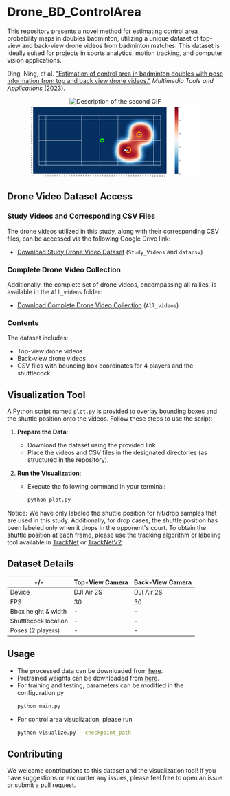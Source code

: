 # Drone_BD_ControlArea

This repository presents a novel method for estimating control area probability maps in doubles badminton, utilizing a unique dataset of top-view and back-view drone videos from badminton matches. This dataset is ideally suited for projects in sports analytics, motion tracking, and computer vision applications.

Ding, Ning, et al. ["Estimation of control area in badminton doubles with pose information from top and back view drone videos."](https://doi.org/10.1007/s11042-023-16362-1) *Multimedia Tools and Applications* (2023). 

<div align="center">
  <img src="https://github.com/Ning-D/Drone_BD_ControlArea/blob/main/visual/Rally.gif" alt="Description of the second GIF" width="300">
  <img src="https://github.com/Ning-D/Drone_BD_ControlArea/blob/main/visual/Estimation.gif" alt="Estimation of control area in a rally" width="400">
  
</div>






## Drone Video Dataset Access

### Study Videos and Corresponding CSV Files
The drone videos utilized in this study, along with their corresponding CSV files, can be accessed via the following Google Drive link:
- [Download Study Drone Video Dataset](https://drive.google.com/drive/folders/1sIKIDLjyhccO_y6gXeaIkr_1gu1o0vYw?usp=drive_link) (`Study_Videos` and `datacsv`)

### Complete Drone Video Collection
Additionally, the complete set of drone videos, encompassing all rallies, is available in the `All_videos` folder:
- [Download Complete Drone Video Collection](https://drive.google.com/drive/folders/1TgFaTvqqi4GzoKerhBaRKyUMkDlRJ-HZ?usp=sharing) (`All_videos`)


### Contents

The dataset includes:

- Top-view drone videos
- Back-view drone videos
- CSV files with bounding box coordinates for 4 players and the shuttlecock

## Visualization Tool

A Python script named `plot.py` is provided to overlay bounding boxes and the shuttle position onto the videos. Follow these steps to use the script:

1. **Prepare the Data**:
   - Download the dataset using the provided link.
   - Place the videos and CSV files in the designated directories (as structured in the repository).

2. **Run the Visualization**:
   - Execute the following command in your terminal:
     ```bash
     python plot.py
     ```

Notice: We have only labeled the shuttle position for hit/drop samples that are used in this study. Additionally, for drop cases, the shuttle position has been labeled only when it drops in the opponent's court. To obtain the shuttle position at each frame, please use the tracking algorithm or labeling tool available in [TrackNet](https://nol.cs.nctu.edu.tw:234/open-source/TrackNetv2/Track) or [TrackNetV2](https://nol.cs.nctu.edu.tw:234/open-source/TrackNetv2).

## Dataset Details

| -/-       | Top-View Camera | Back-View Camera |
| --------- | -------- | -------- | 
| Device    | DJI Air 2S   | DJI Air 2S   |
| FPS       | 30           |    30        | 
| Bbox height & width     |  - |  -  |
| Shuttlecock location    |  -  |  -  |
| Poses (2 players)  |  -  |  -  |



## Usage
- The processed data can be downloaded from [here](https://drive.google.com/file/d/1DcaLrBW0IGFKLnvDKuqXlVz0PWTNU6Pz/view?usp=drive_link).
- Pretrained weights can be downloaded from [here](https://drive.google.com/file/d/1noNMyn0G_1Oqyg-na6vuW_SyabVQtF6W/view?usp=drive_link).
- For training and testing, parameters can be modified in the configuration.py
  ```bash
  python main.py
  ```
- For control area visualization, please run
  ```bash
  python visualize.py --checkpoint_path
  ```
## Contributing

We welcome contributions to this dataset and the visualization tool! If you have suggestions or encounter any issues, please feel free to open an issue or submit a pull request.





